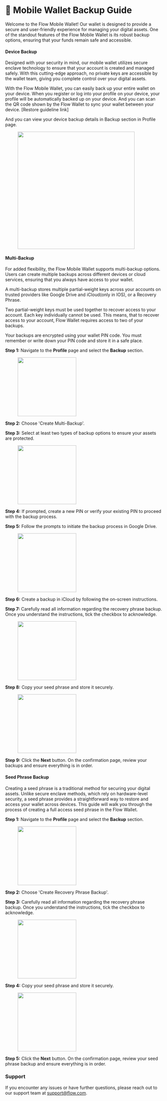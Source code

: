 # 🔐 Mobile Wallet Backup Guide

Welcome to the Flow Mobile Wallet! Our wallet is designed to provide a secure and user-friendly experience for managing your digital assets. One of the standout features of the Flow Mobile Wallet is its robust backup options, ensuring that your funds remain safe and accessible.

#### Device Backup

Designed with your security in mind, our mobile wallet utilizes secure enclave technology to ensure that your account is created and managed safely. With this cutting-edge approach, no private keys are accessible by the wallet team, giving you complete control over your digital assets.

With the Flow Mobile Wallet, you can easily back up your entire wallet on your device. When you register or log into your profile on your device, your profile will be automatically backed up on your device. And you can scan the QR code shown by the Flow Wallet to sync your wallet between your device. \[Restore guideline link]

And you can view your device backup details in Backup section in Profile page.

<figure><img src="../.gitbook/assets/IMG_7129.jpg" alt="" width="375"><figcaption></figcaption></figure>

#### Multi-Backup

For added flexibility, the Flow Mobile Wallet supports multi-backup options. Users can create multiple backups across different devices or cloud services, ensuring that you always have access to your wallet.&#x20;

A multi-backup stores multiple partial-weight keys across your accounts on trusted providers like Google Drive and iCloud(only in IOS), or a Recovery Phrase.

Two partial-weight keys must be used together to recover access to your account. Each key individually cannot be used. This means, that to recover access to your account, Flow Wallet requires access to two of your backups.

Your backups are encrypted using your wallet PIN code. You must remember or write down your PIN code and store it in a safe place.

**Step 1:** Navigate to the **Profile** page and select the **Backup** section.

<figure><img src="../.gitbook/assets/IMG_7114.PNG" alt="" width="188"><figcaption></figcaption></figure>

**Step 2:** Choose 'Create Multi-Backup'.

**Step 3:** Select at least two types of backup options to ensure your assets are protected.

<figure><img src="../.gitbook/assets/IMG_7134 (1).jpg" alt="" width="188"><figcaption></figcaption></figure>

**Step 4:** If prompted, create a new PIN or verify your existing PIN to proceed with the backup process.

**Step 5:** Follow the prompts to initiate the backup process in Google Drive.

<figure><img src="../.gitbook/assets/RPReplay_Final1727930714 [MConverter.eu].webp" alt="" width="188"><figcaption></figcaption></figure>

**Step 6:** Create a backup in iCloud by following the on-screen instructions.

**Step 7:** Carefully read all information regarding the recovery phrase backup. Once you understand the instructions, tick the checkbox to acknowledge.

<figure><img src="../.gitbook/assets/IMG_7126.PNG" alt="" width="188"><figcaption></figcaption></figure>

**Step 8:** Copy your seed phrase and store it securely.

<figure><img src="../.gitbook/assets/IMG_7127.PNG" alt="" width="188"><figcaption></figcaption></figure>

**Step 9:** Click the **Next** button. On the confirmation page, review your backups and ensure everything is in order.

#### Seed Phrase Backup

Creating a seed phrase is a traditional method for securing your digital assets. Unlike secure enclave methods, which rely on hardware-level security, a seed phrase provides a straightforward way to restore and access your wallet across devices. This guide will walk you through the process of creating a full access seed phrase in the Flow Wallet.

**Step 1:** Navigate to the **Profile** page and select the **Backup** section.

<figure><img src="../.gitbook/assets/IMG_7114.PNG" alt="" width="188"><figcaption></figcaption></figure>

**Step 2:** Choose 'Create Recovery Phrase Backup'.

**Step 3:** Carefully read all information regarding the recovery phrase backup. Once you understand the instructions, tick the checkbox to acknowledge.

<figure><img src="../.gitbook/assets/IMG_7131.PNG" alt="" width="188"><figcaption></figcaption></figure>

**Step 4:** Copy your seed phrase and store it securely.

<figure><img src="../.gitbook/assets/IMG_7132.PNG" alt="" width="188"><figcaption></figcaption></figure>

**Step 5:** Click the **Next** button. On the confirmation page, review your seed phrase backup and ensure everything is in order.

### Support

If you encounter any issues or have further questions, please reach out to our support team at support@flow.com.

